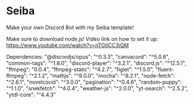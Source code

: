 # Seiba
Make your own Discord Bot with my Seiba template!

Make sure to download node.js!
Video link on how to set it up:
https://www.youtube.com/watch?v=nTGtiCC3iQM

Dependencies:
"@discordjs/opus": "^0.3.3",
    "canvacord": "^5.0.8",
    "common-tags": "^1.8.0",
    "discord-player": "^3.2.1",
    "discord.js": "^12.5.1",
    "ffmpeg": "0.0.4",
    "ffmpeg-static": "^4.2.7",
    "figlet": "^1.5.0",
    "fluent-ffmpeg": "^2.1.2",
    "mathjs": "^9.0.0",
    "mocha": "^8.2.1",
    "node-fetch": "^2.6.1",
    "novelcovid": "^3.0.0",
    "pagination": "^0.4.6",
    "random-puppy": "^1.1.0",
    "snekfetch": "^4.0.4",
    "weather-js": "^2.0.0",
    "yt-search": "^2.5.2",
    "ytdl-core": "^4.4.3"

